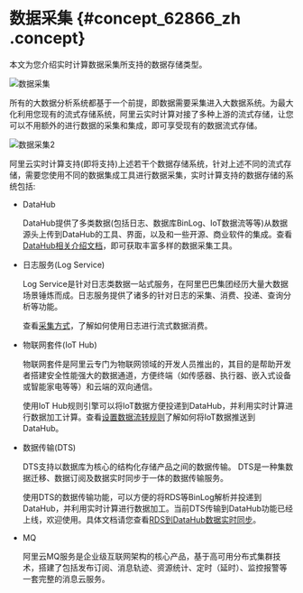 # 数据采集 {#concept_62866_zh .concept}

本文为您介绍实时计算数据采集所支持的数据存储类型。

![数据采集](http://static-aliyun-doc.oss-cn-hangzhou.aliyuncs.com/assets/img/40851/154856410533007_zh-CN.png)

所有的大数据分析系统都基于一个前提，即数据需要采集进入大数据系统。为最大化利用您现有的流式存储系统，阿里云实时计算对接了多种上游的流式存储，让您可以不用额外的进行数据的采集和集成，即可享受现有的数据流式存储。

![数据采集2](http://static-aliyun-doc.oss-cn-hangzhou.aliyuncs.com/assets/img/40851/154856410533008_zh-CN.png)

阿里云实时计算支持\(即将支持\)上述若干个数据存储系统，针对上述不同的流式存储，需要您使用不同的数据集成工具进行数据采集，实时计算支持的数据存储的系统包括:

-   DataHub

    DataHub提供了多类数据\(包括日志、数据库BinLog、IoT数据流等等\)从数据源头上传到DataHub的工具、界面，以及和一些开源、商业软件的集成。查看[DataHub相关介绍文档](https://help.aliyun.com/document_detail/47439.html)，即可获取丰富多样的数据采集工具。

-   日志服务\(Log Service\)

    Log Service是针对日志类数据一站式服务，在阿里巴巴集团经历大量大数据场景锤炼而成。日志服务提供了诸多的针对日志的采集、消费、投递、查询分析等功能。

    查看[采集方式](../../../../../cn.zh-CN/用户指南/数据采集/采集方式.md#)，了解如何使用日志进行流式数据消费。

-   物联网套件\(IoT Hub\)

    物联网套件是阿里云专门为物联网领域的开发人员推出的，其目的是帮助开发者搭建安全性能强大的数据通道，方便终端（如传感器、执行器、嵌入式设备或智能家电等等）和云端的双向通信。

    使用IoT Hub规则引擎可以将IoT数据方便投递到DataHub，并利用实时计算进行数据加工计算。查看[设置数据流转规则](../../../../../cn.zh-CN/用户指南/规则引擎/数据流转/设置数据流转规则.md#)了解如何将IoT数据推送到DataHub。

-   数据传输\(DTS\)

    DTS支持以数据库为核心的结构化存储产品之间的数据传输。 DTS是一种集数据迁移、数据订阅及数据实时同步于一体的数据传输服务。

    使用DTS的数据传输功能，可以方便的将RDS等BinLog解析并投递到DataHub，并利用实时计算进行数据加工。当前DTS传输到DataHub功能已经上线，欢迎使用。具体文档请您查看[RDS到DataHub数据实时同步](https://help.aliyun.com/document_detail/45214.html)。

-   MQ

    阿里云MQ服务是企业级互联网架构的核心产品，基于高可用分布式集群技术，搭建了包括发布订阅、消息轨迹、资源统计、定时（延时）、监控报警等一套完整的消息云服务。


